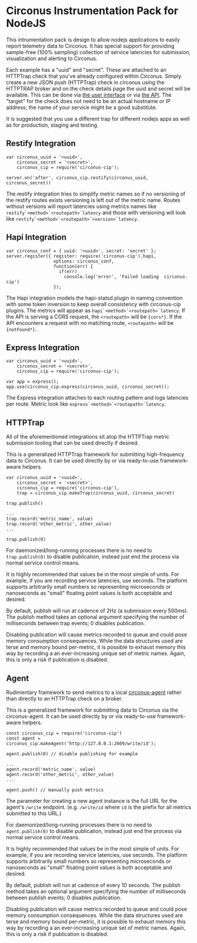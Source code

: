 # Circonus Instrumentation Pack for NodeJS

This intrumentation pack is design to allow nodejs applications to easily report telemetry data to Circonus. It has special support for providing sample-free (100% sampling) collection of service latencies for submission, visualization and alerting to Circonus.

Each example has a "uuid" and "secret".  These are attached to an HTTPTrap check that you've already configured within Circonus.  Simply create a new JSON push (HTTPTrap) check in circonus using the HTTPTRAP broker and on the check details page the uuid and secret will be available.  This can be done via [the user interface](https://login.circonus.com/user/docs/Data/CheckTypes#HTTPTrap) or via [the API](https://login.circonus.com/resources/api/calls/check_bundle).  The "target" for the check does not need to be an actual hostname or IP address; the name of your service might be a good substitute.

It is suggested that you use a different trap for different nodejs apps as well as for production, staging and testing.

## Restify Integration

    var circonus_uuid = '<uuid>',
        circonus_secret = '<secret>',
        circonus_cip = require('circonus-cip');

    server.on('after', circonus_cip.restify(circonus_uuid, circonus_secret))

The restify integration tries to simplify metric names so if no versioning of the restify routes exists versioning is left out of the metric name.  Routes without versions will report latencies using metrics names like ``restify`<method>`<routepath>`latency`` and those with versioning will look like ``restify`<method>`<routepath>`<version>`latency``.

## Hapi Integration

    var circonus_conf = { uuid: '<uuid>', secret: 'secret' };
    server.register({ register: require('circonus-cip').hapi,
                      options: circonus_conf,
                      function(err) {
                        if(err)
                          console.log('error', 'Failed loading  circonus-cip')
                      });

The Hapi integration models the hapi-statsd plugin in naming convention with
some token inversion to keep overall consistency with circonus-cip plugins.
The metrics will appear as ``hapi`<method>`<routepath>`latency``.  If the
API is serving a CORS request, the `<routepath>` will be `{cors*}`. If the
API encounters a request with no matching route, `<routepath>` will be
`{notFound*}`.

## Express Integration

    var circonus_uuid = '<uuid>',
        circonus_secret = '<secret>',
        circonus_cip = require('circonus-cip');

    var app = express();
    app.use(circonus_cip.express(circonus_uuid, circonus_secret));

The Express integration attaches to each routing pattern and logs latencies per route. Metric look like ``express`<method>`<routepath>`latency``.

## HTTPTrap

All of the aforementioned integrations sit atop the HTTPTrap metric submission tooling that can be used directly if desired.

This is a generalized HTTPTrap framework for submitting high-frequency
data to Circonus.  It can be used directly by or via ready-to-use
framework-aware helpers.

    var circonus_uuid = '<uuid>',
        circonus_secret = '<secret>',
        circonus_cip = require('circonus-cip'),
        trap = circonus_cip.makeTrap(circonus_uuid, circonus_secret)

    trap.publish()

    ...
    trap.record('metric_name', value)
    trap.record('other_metric', other_value)
    ...

    trap.publish(0)

For daemonized/long-running processes there is no need to `trap.publish(0)` to disable publication, instead just end the process via normal service control means.

It is highly recommended that values be in the most simple of units.  For example, if you are recording service latencies, use seconds.  The platform supports arbitrarily small numbers so representing microseconds or nanoseconds as "small" floating point values is both acceptable and desired.

By default, publish will run at cadence of 2Hz (a submission every 500ms).  The publish method takes an optional argument specifying the number of milliseconds between trap events; 0 disables publication.

Disabling publication will cause metrics recorded to queue and could pose memory consumption consequences.  While the data structures used are terse and memory bound per-metric, it is possible to exhaust memory this way by recording a an ever-increasing unique set of metric names. Again, this is only a risk if publication is disabled.

## Agent

Rudimentary framework to send metrics to a local [circonus-agent](https://github.com/circonus-labs/circonus-agent) rather than directly to an HTTPTrap check on a broker.

This is a generalized framework for submitting data to Circonus via the circonus-agent.  It can be used directly by or via ready-to-use
framework-aware helpers.

    const circonus_cip = require('circonus-cip')
    const agent = circonus_cip.makeAgent('http://127.0.0.1:2609/write/id');

    agent.publish(0) // disable publishing for example

    ...
    agent.record('metric_name', value)
    agent.record('other_metric', other_value)
    ...

    agent.push() // manually push metrics

The parameter for creating a new agent instance is the full URL for the agent's `/write` endpoint. (e.g. `/write/id` where `id` is the prefix for all metrics submitted to this URL.)

For daemonized/long-running processes there is no need to `agent.publish(0)` to disable publication, instead just end the process via normal service control means.

It is highly recommended that values be in the most simple of units.  For example, if you are recording service latencies, use seconds.  The platform supports arbitrarily small numbers so representing microseconds or nanoseconds as "small" floating point values is both acceptable and desired.

By default, publish will run at cadence of every 10 seconds.  The publish method takes an optional argument specifying the number of milliseconds between publish events; 0 disables publication.

Disabling publication will cause metrics recorded to queue and could pose memory consumption consequences.  While the data structures used are terse and memory bound per-metric, it is possible to exhaust memory this way by recording a an ever-increasing unique set of metric names. Again, this is only a risk if publication is disabled.
